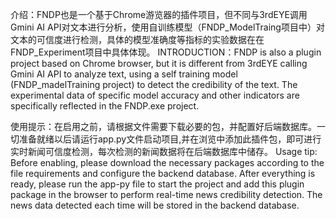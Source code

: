 介绍：FNDP也是一个基于Chrome游览器的插件项目，但不同与3rdEYE调用Gmini AI API对文本进行分析，使用自训练模型（FNDP_ModelTraing项目中）对文本的可信度进行检测，具体的模型准确度等指标的实验数据在在FNDP_Experiment项目中具体体现。
INTRODUCTION：FNDP is also a plugin project based on Chrome browser, but it is different from 3rdEYE calling Gmini AI API to analyze text, using a self training model (FNDP_madelTraining project) to detect the credibility of the text. The experimental data of specific model accuracy and other indicators are specifically reflected in the FNDP.exe project.


使用提示：在启用之前，请根据文件需要下载必要的包，并配置好后端数据库。一切准备就绪以后请运行app.py文件启动项目,并在浏览中添加此插件包，即可进行实时新闻可信度检测，每次检测的新闻数据将在后端数据库中储存。
Usage tip: Before enabling, please download the necessary packages according to the file requirements and configure the backend database. After everything is ready, please run the app-py file to start the project and add this plugin package in the browser to perform real-time news credibility detection. The news data detected each time will be stored in the backend database.
